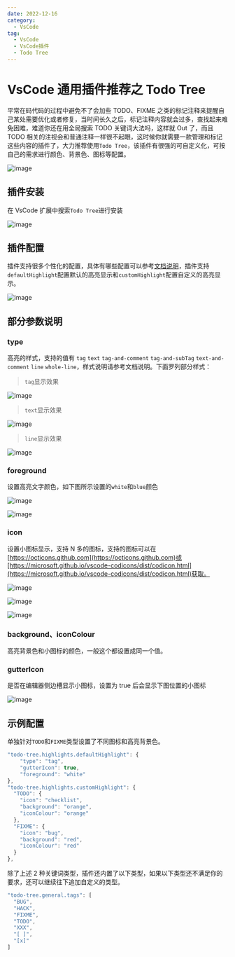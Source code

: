 ```yaml
---
date: 2022-12-16
category:
  - VsCode
tag:
  - VsCode
  - VsCode插件
  - Todo Tree
---
```


# VsCode 通用插件推荐之 Todo Tree

平常在码代码的过程中避免不了会加些 TODO、FIXME 之类的标记注释来提醒自己某处需要优化或者修复，当时间长久之后，标记注释内容就会过多，查找起来难免困难，难道你还在用全局搜索 TODO 关键词大法吗，这样就 Out 了，而且 TODO 相关的注视会和普通注释一样很不起眼，这时候你就需要一款管理和标记这些内容的插件了，大力推荐使用`Todo Tree`，该插件有很强的可自定义化，可按自己的需求进行颜色、背景色、图标等配置。

<!-- more -->

![image](https://image.liubing.me/2022/12/16/6bb1a771a76d6.png)

## 插件安装

在 VsCode 扩展中搜索`Todo Tree`进行安装

![image](https://image.liubing.me/2022/12/15/fb1672fc32ac6.png)

## 插件配置

插件支持很多个性化的配置，具体有哪些配置可以参考[文档说明](https://marketplace.visualstudio.com/items?itemName=Gruntfuggly.todo-tree)，插件支持`defaultHighlight`配置默认的高亮显示和`customHighlight`配置自定义的高亮显示。

![image](https://image.liubing.me/2022/12/16/c4429c0ea2151.png)

## 部分参数说明

### type

高亮的样式，支持的值有 `tag` `text` `tag-and-comment` `tag-and-subTag` `text-and-comment` `line` `whole-line`，样式说明请参考文档说明。下面罗列部分样式：

> `tag`显示效果

![image](https://image.liubing.me/2022/12/16/8535ef81d78a4.png)

> `text`显示效果

![image](https://image.liubing.me/2022/12/16/da05499f47360.png)

> `line`显示效果

![image](https://image.liubing.me/2022/12/16/f1d19d5ecbf96.png)

### foreground

设置高亮文字颜色，如下图所示设置的`white`和`blue`颜色

![image](https://image.liubing.me/2022/12/16/8535ef81d78a4.png)

![image](https://image.liubing.me/2022/12/16/9dfe3a4ea2d5e.png)

### icon

设置小图标显示，支持 N 多的图标，支持的图标可以在[https://octicons.github.com](https://octicons.github.com)或[https://microsoft.github.io/vscode-codicons/dist/codicon.html](https://microsoft.github.io/vscode-codicons/dist/codicon.html)获取。

![image](https://image.liubing.me/2022/12/16/59e9b39d03bd1.png)

![image](https://image.liubing.me/2022/12/16/7ac8c105d42fb.png)

![image](https://image.liubing.me/2022/12/16/77c100527fc0d.png)

### background、iconColour

高亮背景色和小图标的颜色，一般这个都设置成同一个值。

### gutterIcon

是否在编辑器侧边槽显示小图标，设置为 true 后会显示下图位置的小图标

![image](https://image.liubing.me/2022/12/16/0cfd940feafbf.png)

## 示例配置

单独针对`TODO`和`FIXME`类型设置了不同图标和高亮背景色。

```js
"todo-tree.highlights.defaultHighlight": {
    "type": "tag",
    "gutterIcon": true,
    "foreground": "white"
},
"todo-tree.highlights.customHighlight": {
  "TODO": {
    "icon": "checklist",
    "background": "orange",
    "iconColour": "orange"
  },
  "FIXME": {
    "icon": "bug",
    "background": "red",
    "iconColour": "red"
  }
},
```

除了上述 2 种关键词类型，插件还内置了以下类型，如果以下类型还不满足你的要求，还可以继续往下追加自定义的类型。

```js
"todo-tree.general.tags": [
  "BUG",
  "HACK",
  "FIXME",
  "TODO",
  "XXX",
  "[ ]",
  "[x]"
]
```
